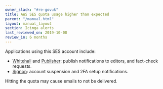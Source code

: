 ```yaml
---
owner_slack: "#re-govuk"
title: AWS SES quota usage higher than expected
parent: "/manual.html"
layout: manual_layout
section: Icinga alerts
last_reviewed_on: 2019-10-08
review_in: 6 months
---
```


Applications using this SES account include:

* [Whitehall][] and [Publisher][]: publish notifications to editors, and
  fact-check requests.
* [Signon][]: account suspension and 2FA setup notifications.

Hitting the quota may cause emails to not be delivered.

[Whitehall]: /apps/whitehall.html
[Publisher]: /apps/publisher.html
[Signon]: /apps/signon.html
